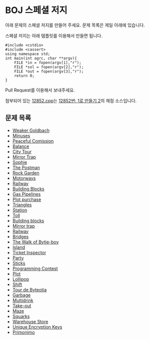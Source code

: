 # BOJ 스페셜 저지

아래 문제의 스페셜 저지를 만들어 주세요. 문제 목록은 제일 아래에 있습니다.

스페셜 저지는 아래 템플릿를 이용해서 만들면 됩니다.

```
#include <cstdio>
#include <cassert>
using namespace std;
int main(int agrc, char **argv){
    FILE *in = fopen(argv[1],"r");
    FILE *sol = fopen(argv[2],"r");
    FILE *out = fopen(argv[3],"r");
    return 0;
}
```

Pull Request를 이용해서 보내주세요.

첨부되어 있는 [12852.cpp](https://github.com/Startlink/BOJ-spj/blob/master/12852.cpp)는 [12852번: 1로 만들기 2](https://www.acmicpc.net/problem/12852)의 채점 소스입니다.
 
## 문제 목록

* [Weaker Goldbach](https://www.acmicpc.net/problem/8031)
* [Minuses](https://www.acmicpc.net/problem/8021)
* [Peaceful Comission](https://www.acmicpc.net/problem/8032)
* [Balance](https://www.acmicpc.net/problem/8023)
* [City Tour](https://www.acmicpc.net/problem/8038)
* [Mirror Trap](https://www.acmicpc.net/problem/7972)
* [Sophie](https://www.acmicpc.net/problem/8137)
* [The Postman](https://www.acmicpc.net/problem/8130)
* [Rock Garden](https://www.acmicpc.net/problem/8144)
* [Motorways](https://www.acmicpc.net/problem/8003)
* [Railway](https://www.acmicpc.net/problem/8147)
* [Building Blocks](https://www.acmicpc.net/problem/8151)
* [Gas Pipelines](https://www.acmicpc.net/problem/8148)
* [Plot purchase](https://www.acmicpc.net/problem/8164)
* [Triangles](https://www.acmicpc.net/problem/8166)
* [Station](https://www.acmicpc.net/problem/8168)
* [Toll](https://www.acmicpc.net/problem/8153)
* [Building blocks](https://www.acmicpc.net/problem/8154)
* [Mirror trap](https://www.acmicpc.net/problem/8157)
* [Railway](https://www.acmicpc.net/problem/8185)
* [Bridges](https://www.acmicpc.net/problem/8200)
* [The Walk of Bytie-boy](https://www.acmicpc.net/problem/8175)
* [Island](https://www.acmicpc.net/problem/8182)
* [Ticket Inspector](https://www.acmicpc.net/problem/8176)
* [Party](https://www.acmicpc.net/problem/8214)
* [Sticks](https://www.acmicpc.net/problem/8218)
* [Programming Contest](https://www.acmicpc.net/problem/8219)
* [Plot](https://www.acmicpc.net/problem/8206)
* [Lollipop](https://www.acmicpc.net/problem/8203)
* [Shift](https://www.acmicpc.net/problem/8205)
* [Tour de Byteotia](https://www.acmicpc.net/problem/8225)
* [Garbage](https://www.acmicpc.net/problem/8209)
* [Multidrink](https://www.acmicpc.net/problem/8238)
* [Take-out](https://www.acmicpc.net/problem/8240)
* [Maze](https://www.acmicpc.net/problem/10005)
* [Squarks](https://www.acmicpc.net/problem/8230)
* [Warehouse Store](https://www.acmicpc.net/problem/8234)
* [Unique Encryption Keys](https://www.acmicpc.net/problem/3418)
* [Primonimo](https://www.acmicpc.net/problem/13296)
